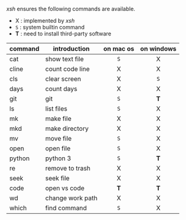 *xsh* ensures the following commands are available.

- X     : implemented by *xsh*
- `S`   : system builtin command
- **T** : need to install third-party software

|command|  introduction  |on mac os|on windows|
|-------|----------------|:-------:|:--------:|
|cat    |show text file  |   `S`   |    X     |
|cline  |count code line |    X    |    X     |
|cls    |clear screen    |    X    |   `S`    |
|days   |count days      |    X    |    X     |
|git    |git             |   `S`   |  **T**   |
|ls     |list files      |   `S`   |    X     |
|mk     |make file       |    X    |    X     |
|mkd    |make directory  |    X    |    X     |
|mv     |move file       |   `S`   |    X     |
|open   |open file       |   `S`   |    X     |
|python |python 3        |   `S`   |  **T**   |
|re     |remove to trash |    X    |    X     |
|seek   |seek file       |    X    |    X     |
|code   |open vs code    |  **T**  |  **T**   |
|wd     |change work path|    X    |    X     |
|which  |find command    |   `S`   |    X     |

